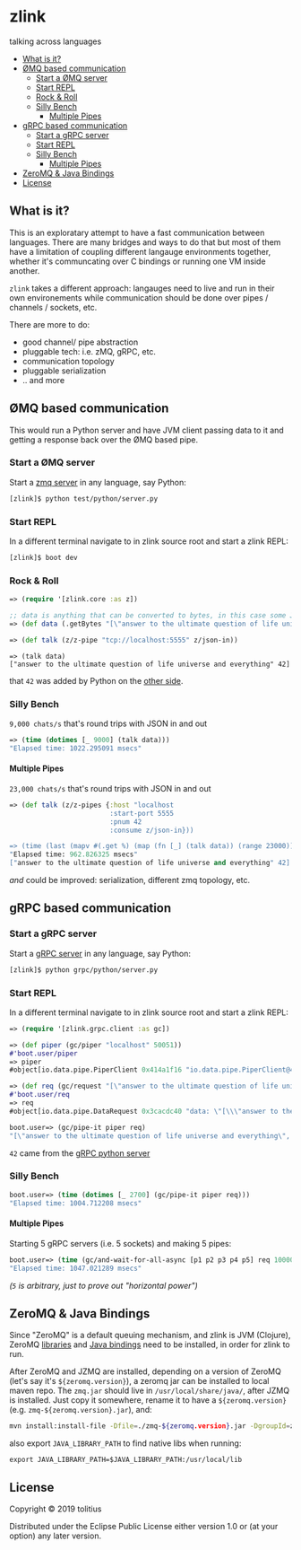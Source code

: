 
<!-- END doctoc generated TOC please keep comment here to allow auto update -->

# zlink

talking across languages

- [What is it?](#what-is-it)
- [ØMQ based communication](#%C3%B8mq-based-communication)
  - [Start a ØMQ server](#start-a-%C3%B8mq-server)
  - [Start REPL](#start-repl)
  - [Rock & Roll](#rock-&-roll)
  - [Silly Bench](#silly-bench)
    - [Multiple Pipes](#multiple-pipes)
- [gRPC based communication](#grpc-based-communication)
  - [Start a gRPC server](#start-a-grpc-server)
  - [Start REPL](#start-repl-1)
  - [Silly Bench](#silly-bench-1)
    - [Multiple Pipes](#multiple-pipes-1)
- [ZeroMQ & Java Bindings](#zeromq-&-java-bindings)
- [License](#license)

## What is it?

This is an exploratary attempt to have a fast communication between languages. There are many bridges and ways to do that but most of them have a limitation of coupling different langauge environments together, whether it's communcating over C bindings or running one VM inside another.

`zlink` takes a different approach: langauges need to live and run in their own environements while communication should be done over pipes / channels / sockets, etc.

There are more to do:

* good channel/ pipe abstraction
* pluggable tech: i.e. zMQ, gRPC, etc.
* communication topology
* pluggable serialization
* .. and more

## ØMQ based communication

This would run a Python server and have JVM client passing data to it and getting a response back over the ØMQ based pipe.

### Start a ØMQ server

Start a [zmq server](src/zlink/lang/python/server.py) in any language, say Python:

```bash
[zlink]$ python test/python/server.py
```

### Start REPL

In a different terminal navigate to in zlink source root and start a zlink REPL:

```bash
[zlink]$ boot dev
```

### Rock & Roll

```clojure
=> (require '[zlink.core :as z])

;; data is anything that can be converted to bytes, in this case some JSON
=> (def data (.getBytes "[\"answer to the ultimate question of life universe and everything\"]"))

=> (def talk (z/z-pipe "tcp://localhost:5555" z/json-in))
```
```
=> (talk data)
["answer to the ultimate question of life universe and everything" 42]
```

that `42` was added by Python on the [other side](src/zlink/lang/python/server.py#L7).

### Silly Bench

`9,000 chats/s` that's round trips with JSON in and out

```clojure
=> (time (dotimes [_ 9000] (talk data)))
"Elapsed time: 1022.295091 msecs"
```

#### Multiple Pipes

`23,000 chats/s` that's round trips with JSON in and out

```clojure
=> (def talk (z/z-pipes {:host "localhost
                         :start-port 5555
                         :pnum 42
                         :consume z/json-in}))

=> (time (last (mapv #(.get %) (map (fn [_] (talk data)) (range 23000)))))
"Elapsed time: 962.826325 msecs"
["answer to the ultimate question of life universe and everything" 42]
```

_and_ could be improved: serialization, different zmq topology, etc.

## gRPC based communication

### Start a gRPC server

Start a [gRPC server](src/zlink/lang/python/server.py) in any language, say Python:

```bash
[zlink]$ python grpc/python/server.py
```

### Start REPL

In a different terminal navigate to in zlink source root and start a zlink REPL:

```clojure
=> (require '[zlink.grpc.client :as gc])

=> (def piper (gc/piper "localhost" 50051))
#'boot.user/piper
=> piper
#object[io.data.pipe.PiperClient 0x414a1f16 "io.data.pipe.PiperClient@414a1f16"]

=> (def req (gc/request "[\"answer to the ultimate question of life universe and everything\"]"))
#'boot.user/req
=> req
#object[io.data.pipe.DataRequest 0x3cacdc40 "data: \"[\\\"answer to the ultimate question of life universe and everything\\\"]\"\n"]
```
```clojure
boot.user=> (gc/pipe-it piper req)
"[\"answer to the ultimate question of life universe and everything\", 42]"
```

`42` came from the [gRPC python server](grpc/python/server.py#L15)

### Silly Bench

```clojure
boot.user=> (time (dotimes [_ 2700] (gc/pipe-it piper req)))
"Elapsed time: 1004.712208 msecs"
```

#### Multiple Pipes

Starting 5 gRPC servers (i.e. 5 sockets) and making 5 pipes:

```clojure
boot.user=> (time (gc/and-wait-for-all-async [p1 p2 p3 p4 p5] req 10000))
"Elapsed time: 1047.021289 msecs"
```

_(`5` is arbitrary, just to prove out "horizontal power")_

## ZeroMQ & Java Bindings

Since "ZeroMQ" is a default queuing mechanism, and zlink is JVM (Clojure), ZeroMQ [libraries](http://www.zeromq.org/intro:get-the-software) and [Java bindings](http://www.zeromq.org/bindings:java) need to be installed, in order for zlink to run.

After ZeroMQ and JZMQ are installed, depending on a version of ZeroMQ (let's say it's `${zeromq.version}`), a zeromq jar can be installed to local maven repo. The `zmq.jar` should live in `/usr/local/share/java/`, after JZMQ is installed. Just copy it somewhere, rename it to have a `${zeromq.version}` (e.g. `zmq-${zeromq.version}.jar`), and:

```bash
mvn install:install-file -Dfile=./zmq-${zeromq.version}.jar -DgroupId=zmq -DartifactId=zmq -Dversion=${zeromq.version} -Dpackaging=jar
```

also export `JAVA_LIBRARY_PATH` to find native libs when running:

```
export JAVA_LIBRARY_PATH=$JAVA_LIBRARY_PATH:/usr/local/lib
```

## License

Copyright © 2019 tolitius

Distributed under the Eclipse Public License either version 1.0 or (at
your option) any later version.
